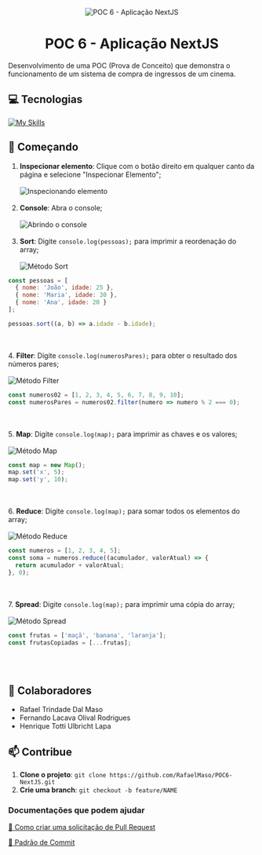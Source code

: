 <p align="center">
  <img src="" alt="POC 6 - Aplicação NextJS">
</p>

<h1 align="center" style="font-weight: bold;">POC 6 - Aplicação NextJS</h1>

Desenvolvimento de uma POC (Prova de Conceito) que demonstra o funcionamento de um sistema de compra de ingressos de um cinema.

<h2 id="tecnologias">💻 Tecnologias</h2>

[![My Skills](https://skillicons.dev/icons?i=html,css,js,nextjs&theme=light)](https://skillicons.dev)

<h2 id="comecando">🚀 Começando</h2>

1. **Inspecionar elemento**: Clique com o botão direito em qualquer canto da página e selecione "Inspecionar Elemento"; <br><br> <img src="inspecionar-elemento.png" alt="Inspecionando elemento"> <br><br> 
2. **Console**: Abra o console; <br><br> <img src="console-aberto.png" alt="Abrindo o console"> <br><br>
3. **Sort**: Digite `console.log(pessoas);` para imprimir a reordenação do array; <br><br> <img src="sort.png" alt="Método Sort">
```js
const pessoas = [
  { nome: 'João', idade: 25 },
  { nome: 'Maria', idade: 30 },
  { nome: 'Ana', idade: 20 }
];

pessoas.sort((a, b) => a.idade - b.idade);
```
<br><br>
4. **Filter**: Digite `console.log(numerosPares);` para obter o resultado dos números pares; <br><br> <img src="filter.png" alt="Método Filter">
```js
const numeros02 = [1, 2, 3, 4, 5, 6, 7, 8, 9, 10];
const numerosPares = numeros02.filter(numero => numero % 2 === 0);
```
<br><br>
5. **Map**: Digite `console.log(map);` para imprimir as chaves e os valores; <br><br> <img src="map.png" alt="Método Map">
```js
const map = new Map();
map.set('x', 5);
map.set('y', 10);
```
<br><br>
6. **Reduce**: Digite `console.log(map);` para somar todos os elementos do array; <br><br> <img src="reduce.png" alt="Método Reduce">
```js
const numeros = [1, 2, 3, 4, 5];
const soma = numeros.reduce((acumulador, valorAtual) => {
  return acumulador + valorAtual;
}, 0);
```
<br><br>
7. **Spread**: Digite `console.log(map);` para imprimir uma cópia do array; <br><br> <img src="spread.png" alt="Método Spread">
```js
const frutas = ['maçã', 'banana', 'laranja'];
const frutasCopiadas = [...frutas];
```
<br><br>

<h2 id="colabs">🤝 Colaboradores</h2>

- Rafael Trindade Dal Maso
- Fernando Lacava Olival Rodrigues
- Henrique Totti Ulbricht Lapa

<h2 id="contribue">📫 Contribue</h2>

1. **Clone o projeto**: `git clone https://github.com/RafaelMaso/POC6-NextJS.git`
2. **Crie uma branch**: `git checkout -b feature/NAME`

<h3>Documentações que podem ajudar</h3>

[📝 Como criar uma solicitação de Pull Request](https://www.atlassian.com/br/git/tutorials/making-a-pull-request)

[💾 Padrão de Commit](https://gist.github.com/joshbuchea/6f47e86d2510bce28f8e7f42ae84c716)
